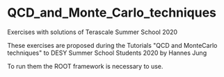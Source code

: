 # QCD_and_Monte_Carlo_techniques
Exercises with solutions of Terascale Summer School 2020

These exercises are proposed during the Tutorials "QCD and MonteCarlo techniques" 
to DESY Summer School Students 2020 by Hannes Jung

To run them the ROOT framework is necessary to use.
